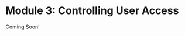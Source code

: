 # Module 3: Controlling User Access

Coming Soon!

<!--

<div class="ahead">
<h4>Learning Objectives</h4>
In this module, you'll learn how how to grant and limit access to Users by creating Roles that reflect real-world job functions and controlling permissions for different resources on the platform.

<h4>Tasks to Accomplish</h4>
<ul>
    <li>Create a new Role and define the permissions</li>
    <li>Give the Role to a User and test access</li>
    <li>Control access to Site resources with Site Teams</li>
</ul>

<h4>Exercise Prerequisites</h4>
<ul>
<li>A Liferay DXP or CE 7.2 instance up and running</li>
    <ul>    
        <li>If you have not started your instance yet, first, make sure you have downloaded Docker. Then, use the following commands to get and start the Liferay Docker Image:</li>
        <ul>
            <li><code>docker pull liferay/[product]:[version]</code></li>
            <li><code>docker run -it -m 8g -p 8080:8080 liferay/[product]:[version]</code></li>
        </ul>
    <li> See available Liferay DXP and CE versions at: <a href="https://hub.docker.com/r/liferay/dxp/tags">https://hub.docker.com/r/liferay/dxp/tags</a>
    </ul>
</ul>
	</ul>
	<li>Unzipped module exercise files in the following folder structure:</li>
	<ul>	
		<li> Windows: <code>C:\liferay</code></li>
		<li> Unix Systems: <code>[user-home]/liferay</code></li>
	</ul>
</ul>
</div>

-->